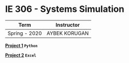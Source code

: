 # IE 306 - Systems Simulation

Term | Instructor
-----| ----------
Spring - 2020 | AYBEK KORUGAN



**[Project 1](https://github.com/bekir96/BOUN_PROJECTS/tree/master/IE306/Project1) `Python`**

**[Project 2](https://github.com/bekir96/BOUN_PROJECTS/tree/master/IE306/Project2) `Excel`**
